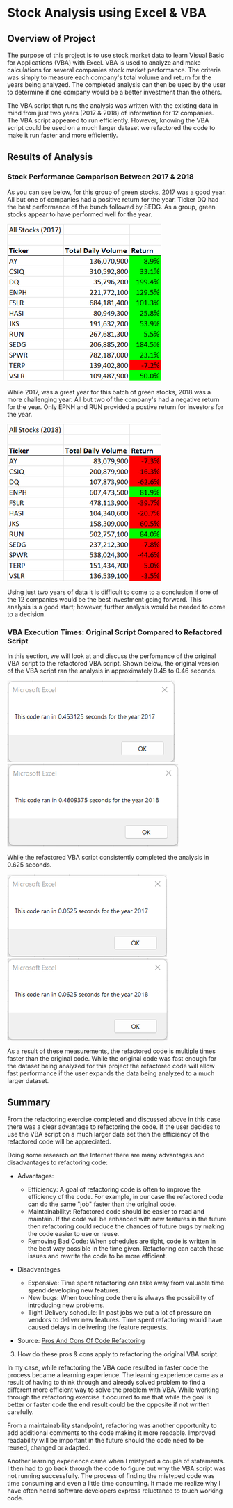 # Stock Analysis using Excel & VBA

## Overview of Project

The purpose of this project is to use stock market data to learn Visual Basic for Applications (VBA) with Excel. VBA is used to analyze and make calculations for several companies stock market performance. The criteria was simply to measure each company's total volume and return for the years being analyzed. The completed analysis can then be used by the user to determine if one company would be a better investment than the others. 

The VBA script that runs the analysis was written with the existing data in mind from just two years (2017 & 2018) of information for 12 companies. The VBA script appeared to run efficiently. However, knowing the VBA script could be used on a much larger dataset we refactored the code to make it run faster and more efficiently.

## Results of Analysis

### Stock Performance Comparison Between 2017 & 2018

As you can see below, for this group of green stocks, 2017 was a good year. All but one of companies had a positive return for the year. Ticker DQ had the best performance of the bunch followed by SEDG. As a group, green stocks appear to have performed well for the year. 

![2017 Analysis Results](/Resources/2017_Analysis_Results.png)

While 2017, was a great year for this batch of green stocks, 2018 was a more challenging year. All but two of the company's had a negative return for the year. Only EPNH and RUN provided a postive return for investors for the year.

![2018 Analysis Results](/Resources/2018_Analysis_Results.png)

Using just two years of data it is difficult to come to a conclusion if one of the 12 companies would be the best investment going forward. This analysis is a good start; however, further analysis would be needed to come to a decision.

### VBA Execution Times: Original Script Compared to Refactored Script

In this section, we will look at and discuss the perfomance of the original VBA script to the refactored VBA script. Shown below, the original version of the VBA script ran the analysis in approximately 0.45 to 0.46 seconds.

![2017 Original Code Run Time](/Resources/VBA_Challenge_2017_Original_Code.png)
![2018 Original Code Run Time](/Resources/VBA_Challenge_2018_Original_Code.png)

While the refactored VBA script consistently completed the analysis in 0.625 seconds.

![2017 Refactored Code Run Time](/Resources/VBA_Challenge_2017.png)
![2018 Refactored Code Run Time](/Resources/VBA_Challenge_2018.png)

As a result of these measurements, the refactored code is multiple times faster than the original code. While the original code was fast enough for the dataset being analyzed for this project the refactored code will allow fast performance if the user expands the data being analyzed to a much larger dataset.

## Summary



From the refactoring exercise completed and discussed above in this case there was a clear advantage to refactoring the code. If the user decides to use the VBA script on a much larger data set then the efficiency of the refactored code will be appreciated. 

Doing some research on the Internet there are many advantages and disadvantages to refactoring code:
- Advantages:
  - Efficiency: A goal of refactoring code is often to improve the efficiency of the code. For example, in our case the refactored code can do the same "job" faster than the original code.
  - Maintainability: Refactored code should be easier to read and maintain. If the code will be enhanced with new features in the future then refactoring could reduce the chances of future bugs by making the code easier to use or reuse.
  - Removing Bad Code: When schedules are tight, code is written in the best way possible in the time given. Refactoring can catch these issues and rewrite the code to be more efficient.

- Disadvantages
  - Expensive: Time spent refactoring can take away from valuable time spend developing new features.
  - New bugs: When touching code there is always the possibility of introducing new problems.
  - Tight Delivery schedule: In past jobs we put a lot of pressure on vendors to deliver new features. Time spent refactoring would have caused delays in delivering the feature requests.
- Source: [Pros And Cons Of Code Refactoring](https://www.c-sharpcorner.com/article/pros-and-cons-of-code-refactoring/)

3. How do these pros & cons apply to refactoring the original VBA script.

In my case, while refactoring the VBA code resulted in faster code the process became a learning experience. The learning experience came as a result of having to think through and already solved problem to find a different more efficient way to solve the problem with VBA. While working through the refactoring exercise it occurred to me that while the goal is better or faster code the end result could be the opposite if not written carefully.

From a maintainability standpoint, refactoring was another opportunity to add additional comments to the code making it more readable. Improved readability will be important in the future should the code need to be reused, changed or adapted.

Another learning experience came when I mistyped a couple of statements. I then had to go back through the code to figure out why the VBA script was not running successfully. The process of finding the mistyped code was time consuming and even a little time consuming. It made me realize why I have often heard software developers express reluctance to touch working code.

